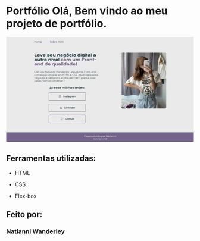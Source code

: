 # Portfólio Olá, Bem vindo ao meu projeto de portfólio.

![image](https://github.com/Natianni/portifolio/blob/main/meu-portifolio-S2/assets/meu%20portifolio.png)

## Ferramentas utilizadas:

* HTML

* CSS

* Flex-box

## Feito por:

### Natianni Wanderley

```
